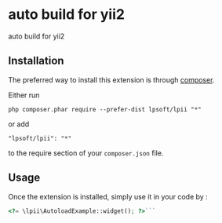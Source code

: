 auto build for yii2
===================
auto build for yii2

Installation
------------

The preferred way to install this extension is through [composer](http://getcomposer.org/download/).

Either run

```
php composer.phar require --prefer-dist lpsoft/lpii "*"
```

or add

```
"lpsoft/lpii": "*"
```

to the require section of your `composer.json` file.


Usage
-----

Once the extension is installed, simply use it in your code by  :

```php
<?= \lpii\AutoloadExample::widget(); ?>```